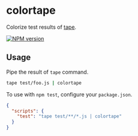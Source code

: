 # colortape

Colorize test results of [tape](https://github.com/substack/tape).

[![NPM version](https://badge.fury.io/js/colortape.png)](http://badge.fury.io/js/colortape)

## Usage

Pipe the result of `tape` command.

```sh
tape test/foo.js | colortape
```

To use with `npm test`, configure your `package.json`.

```json
{
  "scripts": {
    "test": "tape test/**/*.js | colortape"
  }
}
```
